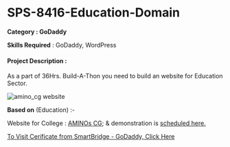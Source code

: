 # SPS-8416-Education-Domain

**Category : GoDaddy**

**Skills Required** : GoDaddy, WordPress

#### Project Description :
As a part of 36Hrs. Build-A-Thon you need to build an website for Education Sector.

![amino_cg website](https://user-images.githubusercontent.com/75872316/110134232-2bc83c80-7df3-11eb-8de7-7ef2c4d54732.JPG)

**Based on** (Education) :-

Website for College : <a href = "https://ygf.b95.myftpupload.com/"> AMINOs CG</a>; & demonstration is <a href= "https://drive.google.com/file/d/1dXVjMzaTxKXT3tw1LeoPj_Y9oo5TguhJ/view?usp=sharing"> scheduled here.

To Visit Cerificate from SmartBridge - GoDaddy,<a href= "https://smartinternz.com/badge_projects/certificates/f2fc990265c712c49d51a18a32b39f0c"> Click Here </a>
